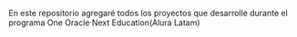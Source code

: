 En este repositorio agregaré todos los proyectos que desarrolle durante el programa One Oracle Next Education(Alura Latam)
